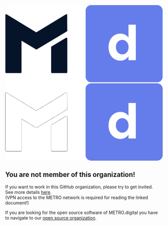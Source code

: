 ![METRO.digital logo](./profile/images/METRO-DIGITAL-LOGO-light-mode.png#gh-light-mode-only)
![METRO.digital logo](./profile/images/METRO-DIGITAL-LOGO-dark-mode.png#gh-dark-mode-only)

## You are not member of this organization!

If you want to work in this GitHub organization, please try to get invited.  
See more details [here](https://confluence.metrosystems.net/x/Ji1CGg).  
(VPN access to the METRO network is required for reading the linked document!)

If you are looking for the open source software of METRO.digital
you have to navigate to our [open source organization](https://github.com/metro-digital).
